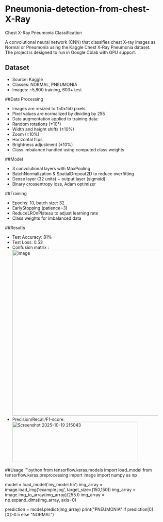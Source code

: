 # Pneumonia-detection-from-chest-X-Ray

Chest X-Ray Pneumonia Classification

A convolutional neural network (CNN) that classifies chest X-ray images as Normal or Pneumonia using the Kaggle Chest X-Ray Pneumonia dataset. The project is designed to run in Google Colab with GPU support.

## Dataset
- Source: Kaggle
- Classes: NORMAL, PNEUMONIA
- Images: ~5,800 training, 600+ test

##Data Processing
-	Images are resized to 150x150 pixels
-	Pixel values are normalized by dividing by 255
-	Data augmentation applied to training data:
-	Random rotations (±10°)
-	Width and height shifts (±10%)
-	Zoom (±10%)
-	Horizontal flips
-	Brightness adjustment (±10%)
-	Class imbalance handled using computed class weights

##Model
-	3 convolutional layers with MaxPooling
-	BatchNormalization & SpatialDropout2D to reduce overfitting
-	Dense layer (32 units) + output layer (sigmoid)
-	Binary crossentropy loss, Adam optimizer

##Training
-	Epochs: 10, batch size: 32
-	EarlyStopping (patience=3)
-	ReduceLROnPlateau to adjust learning rate
-	Class weights for imbalanced data

##Results
-	Test Accuracy: 81%
-	Test Loss: 0.53
-	Confusion matrix :
	   <img width="517" height="547" alt="image" src="https://github.com/user-attachments/assets/f35b2bee-a394-4c48-afba-36128cf0dbb8" />
  - Precision/Recall/F1-score:
	   <img width="412" height="133" alt="Screenshot 2025-10-19 215043" src="https://github.com/user-attachments/assets/63919b3c-5e00-4f1b-84ab-b9d90c5d320d" />

	  
    
##Usage
'''python
from tensorflow.keras.models import load_model
from tensorflow.keras.preprocessing import image
import numpy as np

model = load_model('my_model.h5')
img_array = image.load_img('example.jpg', target_size=(150,150))
img_array = image.img_to_array(img_array)/255.0
img_array = np.expand_dims(img_array, axis=0)

prediction = model.predict(img_array)
print("PNEUMONIA" if prediction[0][0]>0.5 else "NORMAL")
